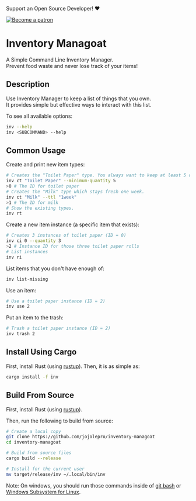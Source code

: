 Support an Open Source Developer! :hearts:  

[![Become a patron](https://c5.patreon.com/external/logo/become_a_patron_button.png)](https://www.patreon.com/jojolepro)

# Inventory Managoat
A Simple Command Line Inventory Manager.  
Prevent food waste and never lose track of your items!

## Description
Use Inventory Manager to keep a list of things that you own.  
It provides simple but effective ways to interact with this list.  

To see all available options:
```sh
inv --help
inv <SUBCOMMAND> --help
```

## Common Usage

Create and print new item types:
```sh
# Creates the "Toilet Paper" type. You always want to keep at least 5 of those.
inv ct "Toilet Paper" --minimum-quantity 5
>0 # The ID for toilet paper
# Creates the "Milk" type which stays fresh one week.
inv ct "Milk" --ttl "1week"
>1 # The ID for milk
# Show the existing types.
inv rt
```

Create a new item instance (a specific item that exists):
```sh
# Creates 3 instances of toilet paper (ID = 0)
inv ci 0 --quantity 3
>2 # Instance ID for those three toilet paper rolls
# List instances
inv ri
```

List items that you don't have enough of:
```sh
inv list-missing
```

Use an item:
```sh
# Use a toilet paper instance (ID = 2)
inv use 2
```

Put an item to the trash:
```sh
# Trash a toilet paper instance (ID = 2)
inv trash 2
```

## Install Using Cargo
First, install Rust (using [rustup](https://rustup.rs/)).
Then, it is as simple as:
```sh
cargo install -f inv
```

## Build From Source
First, install Rust (using [rustup](https://rustup.rs/)).

Then, run the following to build from source:
```sh
# Create a local copy
git clone https://github.com/jojolepro/inventory-managoat
cd inventory-managoat

# Build from source files
cargo build --release

# Install for the current user
mv target/release/inv ~/.local/bin/inv
```

Note: On windows, you should run those commands inside of [git bash](https://gitforwindows.org/) or [Windows Subsystem for Linux](https://docs.microsoft.com/en-us/windows/wsl/install-win10).

